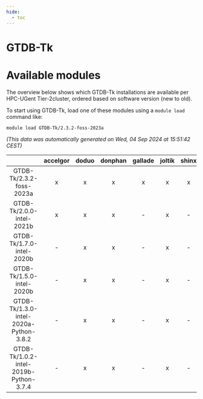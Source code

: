 ```yaml
---
hide:
  - toc
---
```


GTDB-Tk
=======

# Available modules


The overview below shows which GTDB-Tk installations are available per HPC-UGent Tier-2cluster, ordered based on software version (new to old).

To start using GTDB-Tk, load one of these modules using a `module load` command like:

```shell
module load GTDB-Tk/2.3.2-foss-2023a
```

*(This data was automatically generated on Wed, 04 Sep 2024 at 15:51:42 CEST)*  

| |accelgor|doduo|donphan|gallade|joltik|shinx|skitty|
| :---: | :---: | :---: | :---: | :---: | :---: | :---: | :---: |
|GTDB-Tk/2.3.2-foss-2023a|x|x|x|x|x|x|x|
|GTDB-Tk/2.0.0-intel-2021b|x|x|x|-|x|-|x|
|GTDB-Tk/1.7.0-intel-2020b|-|x|x|-|x|-|x|
|GTDB-Tk/1.5.0-intel-2020b|-|x|x|-|x|-|x|
|GTDB-Tk/1.3.0-intel-2020a-Python-3.8.2|-|x|x|-|x|-|x|
|GTDB-Tk/1.0.2-intel-2019b-Python-3.7.4|-|x|x|-|x|-|x|
